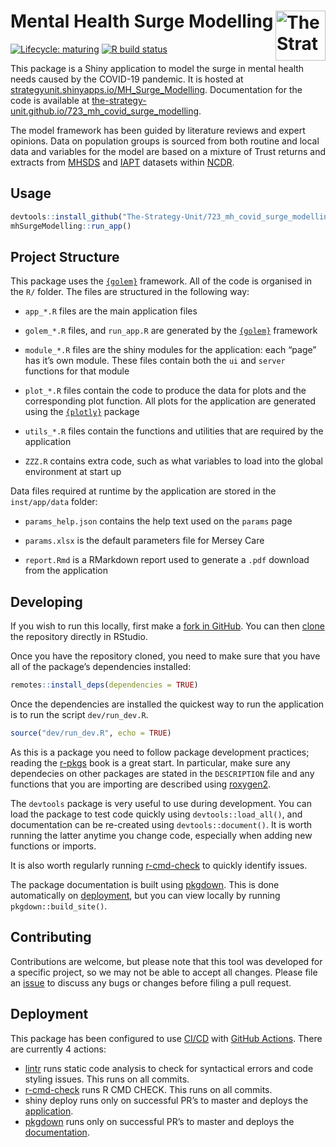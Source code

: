 
<!-- README.md is generated from README.Rmd. Please edit that file -->

# Mental Health Surge Modelling [<img src="https://www.strategyunitwm.nhs.uk/themes/custom/ie_bootstrap/logo.svg" title="The Strategy Unit" alt="The Strategy Unit Logo" align="right" height="80"/>](https://www.strategyunitwm.nhs.uk/)

<!-- badges: start -->

[![Lifecycle:
maturing](https://img.shields.io/badge/lifecycle-maturing-blue.svg)](https://www.tidyverse.org/lifecycle/#maturing)
[![R build
status](https://github.com/The-Strategy-Unit/723_mh_covid_surge_modelling/workflows/R-CMD-check/badge.svg)](https://github.com/The-Strategy-Unit/723_mh_covid_surge_modelling/actions)

<!-- badges: end -->

This package is a Shiny application to model the surge in mental health
needs caused by the COVID-19 pandemic. It is hosted at
[strategyunit.shinyapps.io/MH\_Surge\_Modelling](https://strategyunit.shinyapps.io/MH_Surge_Modelling/).
Documentation for the code is available at
[the-strategy-unit.github.io/723\_mh\_covid\_surge\_modelling](https://the-strategy-unit.github.io/723_mh_covid_surge_modelling/index.html).

The model framework has been guided by literature reviews and expert
opinions. Data on population groups is sourced from both routine and
local data and variables for the model are based on a mixture of Trust
returns and extracts from
[MHSDS](https://data.england.nhs.uk/ncdr/database/NHSE_MH_V3_YTD/ "Mental health data (MHSDS v3)")
and
[IAPT](https://data.england.nhs.uk/ncdr/database/NHSE_IAPT/ "Improving access to psychological therapies (IAPT)")
datasets within
[NCDR](https://data.england.nhs.uk/ncdr/about/ "National Commissioning Data Repository (NCDR)").

## Usage

``` r
devtools::install_github("The-Strategy-Unit/723_mh_covid_surge_modelling")
mhSurgeModelling::run_app()
```

## Project Structure

This package uses the [`{golem}`](https://github.com/ThinkR-open/golem)
framework. All of the code is organised in the `R/` folder. The files
are structured in the following way:

  - `app_*.R` files are the main application files

  - `golem_*.R` files, and `run_app.R` are generated by the
    [`{golem}`](https://github.com/ThinkR-open/golem) framework

  - `module_*.R` files are the shiny modules for the application: each
    “page” has it’s own module. These files contain both the `ui` and
    `server` functions for that module

  - `plot_*.R` files contain the code to produce the data for plots and
    the corresponding plot function. All plots for the application are
    generated using the [`{plotly}`](https://plotly.com/r/) package

  - `utils_*.R` files contain the functions and utilities that are
    required by the application

  - `ZZZ.R` contains extra code, such as what variables to load into the
    global environment at start up

Data files required at runtime by the application are stored in the
`inst/app/data` folder:

  - `params_help.json` contains the help text used on the `params` page

  - `params.xlsx` is the default parameters file for Mersey Care

  - `report.Rmd` is a RMarkdown report used to generate a `.pdf`
    download from the application

## Developing

If you wish to run this locally, first make a [fork in
GitHub](https://docs.github.com/en/free-pro-team@latest/github/getting-started-with-github/fork-a-repo).
You can then
[clone](https://happygitwithr.com/rstudio-git-github.html#clone-the-new-github-repository-to-your-computer-via-rstudio)
the repository directly in RStudio.

Once you have the repository cloned, you need to make sure that you have
all of the package’s dependencies installed:

``` r
remotes::install_deps(dependencies = TRUE)
```

Once the dependencies are installed the quickest way to run the
application is to run the script `dev/run_dev.R`.

``` r
source("dev/run_dev.R", echo = TRUE)
```

As this is a package you need to follow package development practices;
reading the [r-pkgs](https://r-pkgs.org/index.html) book is a great
start. In particular, make sure any dependecies on other packages are
stated in the `DESCRIPTION` file and any functions that you are
importing are described using [roxygen2](https://roxygen2.r-lib.org/).

The `devtools` package is very useful to use during development. You can
load the package to test code quickly using `devtools::load_all()`, and
documentation can be re-created using `devtools::document()`. It is
worth running the latter anytime you change code, especially when adding
new functions or imports.

It is also worth regularly running
[r-cmd-check](https://r-pkgs.org/r-cmd-check.html) to quickly identify
issues.

The package documentation is built using
[pkgdown](https://pkgdown.r-lib.org/). This is done automatically on
[deployment](#deployment), but you can view locally by running
`pkgdown::build_site()`.

## Contributing

Contributions are welcome, but please note that this tool was developed
for a specific project, so we may not be able to accept all changes.
Please file an
[issue](https://github.com/The-Strategy-Unit/723_mh_covid_surge_modelling/issues/new)
to discuss any bugs or changes before filing a pull request.

## Deployment

This package has been configured to use
[CI/CD](https://en.wikipedia.org/wiki/CI/CD) with [GitHub
Actions](https://github.com/features/actions). There are currently 4
actions:

  - [lintr](https://github.com/jimhester/lintr) runs static code
    analysis to check for syntactical errors and code styling issues.
    This runs on all commits.
  - [r-cmd-check](https://r-pkgs.org/r-cmd-check.html) runs R CMD CHECK.
    This runs on all commits.
  - shiny deploy runs only on successful PR’s to master and deploys the
    [application](https://strategyunit.shinyapps.io/MH_Surge_Modelling/).
  - [pkgdown](https://pkgdown.r-lib.org/) runs only on successful PR’s
    to master and deploys the
    [documentation](https://the-strategy-unit.github.io/723_mh_covid_surge_modelling/index.html).
